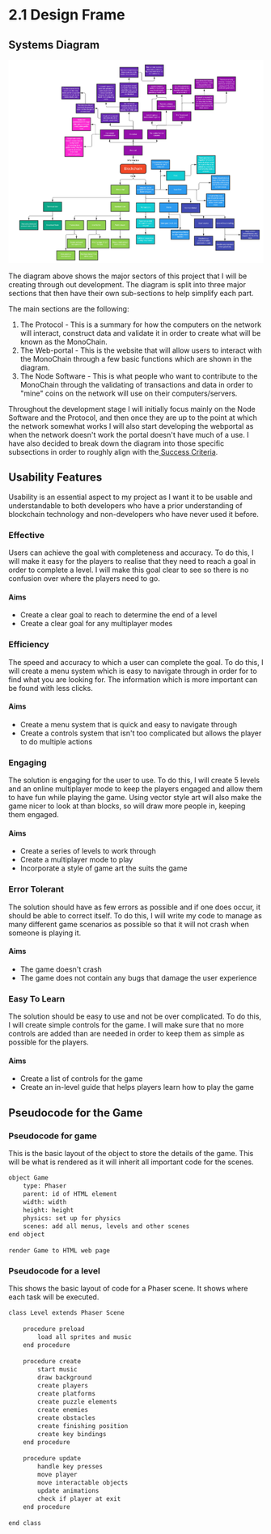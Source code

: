 # 2.1 Design Frame

## Systems Diagram

![My design frame](<../.gitbook/assets/Design Frame (1).jpg>)

The diagram above shows the major sectors of this project that I will be creating through out development. The diagram is split into three major sections that then have their own sub-sections to help simplify each part.&#x20;

The main sections are the following:

1. The Protocol - This is a summary for how the computers on the network will interact, construct data and validate it in order to create what will be known as the MonoChain.
2. The Web-portal - This is the website that will allow users to interact with the MonoChain through a few basic functions which are shown in the diagram.
3. The Node Software - This is what people who want to contribute to the MonoChain through the validating of transactions and data in order to "mine" coins on the network will use on their computers/servers.

Throughout the development stage I will initially focus mainly on the Node Software and the Protocol, and then once they are up to the point at which the network somewhat works I will also start developing the webportal as when the network doesn't work the portal doesn't have much of a use. I have also decided to break down the diagram into those specific subsections in order to roughly align with the[ Success Criteria](../1-analysis/1.5-success-criteria.md).

## Usability Features

Usability is an essential aspect to my project as I want it to be usable and understandable to both developers who have a prior understanding of blockchain technology and non-developers who have never used it before.

### Effective

Users can achieve the goal with completeness and accuracy. To do this, I will make it easy for the players to realise that they need to reach a goal in order to complete a level. I will make this goal clear to see so there is no confusion over where the players need to go.

#### Aims

* Create a clear goal to reach to determine the end of a level
* Create a clear goal for any multiplayer modes

### Efficiency

The speed and accuracy to which a user can complete the goal. To do this, I will create a menu system which is easy to navigate through in order for to find what you are looking for. The information which is more important can be found with less clicks.

#### Aims

* Create a menu system that is quick and easy to navigate through
* Create a controls system that isn't too complicated but allows the player to do multiple actions

### Engaging

The solution is engaging for the user to use. To do this, I will create 5 levels and an online multiplayer mode to keep the players engaged and allow them to have fun while playing the game. Using vector style art will also make the game nicer to look at than blocks, so will draw more people in, keeping them engaged.

#### Aims

* Create a series of levels to work through
* Create a multiplayer mode to play
* Incorporate a style of game art the suits the game

### Error Tolerant

The solution should have as few errors as possible and if one does occur, it should be able to correct itself. To do this, I will write my code to manage as many different game scenarios as possible so that it will not crash when someone is playing it.

#### Aims

* The game doesn't crash
* The game does not contain any bugs that damage the user experience

### Easy To Learn

The solution should be easy to use and not be over complicated. To do this, I will create simple controls for the game. I will make sure that no more controls are added than are needed in order to keep them as simple as possible for the players.

#### Aims

* Create a list of controls for the game
* Create an in-level guide that helps players learn how to play the game

## Pseudocode for the Game

### Pseudocode for game

This is the basic layout of the object to store the details of the game. This will be what is rendered as it will inherit all important code for the scenes.

```
object Game
    type: Phaser
    parent: id of HTML element
    width: width
    height: height
    physics: set up for physics
    scenes: add all menus, levels and other scenes
end object

render Game to HTML web page
```

### Pseudocode for a level

This shows the basic layout of code for a Phaser scene. It shows where each task will be executed.

```
class Level extends Phaser Scene

    procedure preload
        load all sprites and music
    end procedure
    
    procedure create
        start music
        draw background
        create players
        create platforms
        create puzzle elements
        create enemies
        create obstacles
        create finishing position
        create key bindings
    end procedure
    
    procedure update
        handle key presses
        move player
        move interactable objects
        update animations
        check if player at exit
    end procedure
    
end class
```

